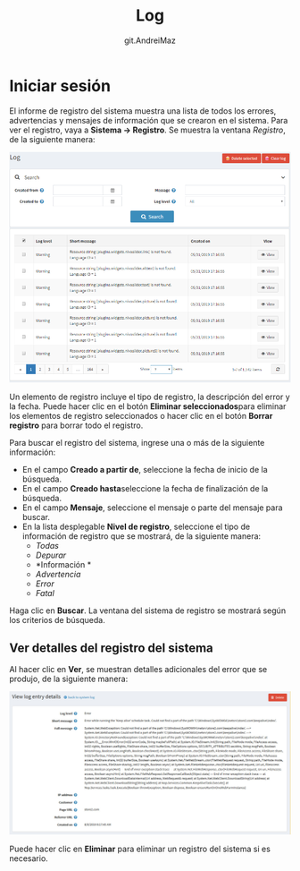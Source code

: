 ﻿---
title: Log
uid: en/running-your-store/system-administration/log
author: git.AndreiMaz
contributors: git.exileDev, git.mariannk
---

# Iniciar sesión

El informe de registro del sistema muestra una lista de todos los errores, advertencias y mensajes de información que se crearon en el sistema. Para ver el registro, vaya a **Sistema → Registro**. Se muestra la ventana *Registro*, de la siguiente manera:

![Registro](_static/log/log.png)

Un elemento de registro incluye el tipo de registro, la descripción del error y la fecha. Puede hacer clic en el botón **Eliminar seleccionados**para eliminar los elementos de registro seleccionados o hacer clic en el botón **Borrar registro** para borrar todo el registro.

Para buscar el registro del sistema, ingrese una o más de la siguiente información:
  * En el campo **Creado a partir de**, seleccione la fecha de inicio de la búsqueda.
  * En el campo **Creado hasta**seleccione la fecha de finalización de la búsqueda.
  * En el campo **Mensaje**, seleccione el mensaje o parte del mensaje para buscar.
  * En la lista desplegable **Nivel de registro**, seleccione el tipo de información de registro que se mostrará, de la siguiente manera:
    * *Todas*
    * *Depurar*
    * *Información *
    * *Advertencia*
    * *Error*
    * *Fatal*

Haga clic en **Buscar**. La ventana del sistema de registro se mostrará según los criterios de búsqueda.

## Ver detalles del registro del sistema

Al hacer clic en **Ver**, se muestran detalles adicionales del error que se produjo, de la siguiente manera:

![Entrada de registro - Detalles](_static/log/log-details.jpg)

Puede hacer clic en **Eliminar** para eliminar un registro del sistema si es necesario.